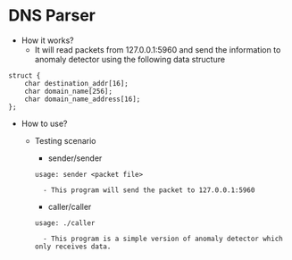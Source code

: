 # DNS Parser
- How it works?
	- It will read packets from 127.0.0.1:5960 and send the information to anomaly detector using the following data structure
```c=
struct {
	char destination_addr[16];
	char domain_name[256];
	char domain_name_address[16];
};
```

- How to use?
	- Testing scenario
		- sender/sender
		```sh=
		usage: sender <packet file>
		```

			- This program will send the packet to 127.0.0.1:5960
		- caller/caller
		```sh=
		usage: ./caller
		```

			- This program is a simple version of anomaly detector which only receives data.

	
